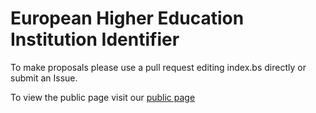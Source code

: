 # European Higher Education Institution Identifier 
To make proposals please use a pull request editing index.bs directly or submit an Issue.

To view the public page visit our [public page](https://heidirepo.github.io/EHEII)
